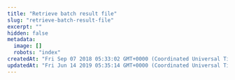 ```yaml
---
title: "Retrieve batch result file"
slug: "retrieve-batch-result-file"
excerpt: ""
hidden: false
metadata: 
  image: []
  robots: "index"
createdAt: "Fri Sep 07 2018 05:33:02 GMT+0000 (Coordinated Universal Time)"
updatedAt: "Fri Jun 14 2019 05:35:14 GMT+0000 (Coordinated Universal Time)"
---
```

